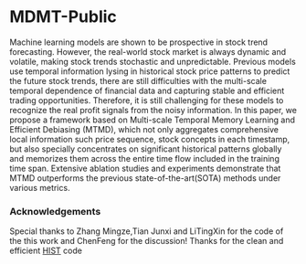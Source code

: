# MDMT-Public

Machine learning models are shown to be prospective in stock trend forecasting. However, the real-world stock market is always dynamic and volatile, making stock trends stochastic and unpredictable. Previous models use temporal information lysing in historical stock price patterns to predict the future stock trends, there are still difficulties with the multi-scale temporal dependence of financial data and capturing stable and efficient trading opportunities. Therefore, it is still challenging for these models to recognize the real profit signals from the noisy information. In this paper, we propose a framework based on Multi-scale Temporal Memory Learning and Efficient Debiasing (MTMD), which not only aggregates comprehensive local information such price sequence, stock concepts in each timestamp, but also specially concentrates on significant historical patterns globally and memorizes them across the entire time flow included in the training time span. Extensive ablation studies and experiments demonstrate that MTMD outperforms the previous state-of-the-art(SOTA) methods under various metrics. 


### Acknowledgements
Special thanks to Zhang Mingze,Tian Junxi and LiTingXin for the code of the this work and ChenFeng for the discussion!
Thanks for the clean and efficient [HIST](https://github.com/Wentao-Xu/HIST) code
